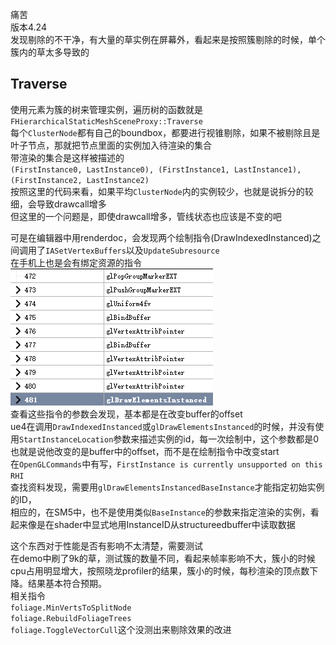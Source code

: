 痛苦  
版本4.24  
发现剔除的不干净，有大量的草实例在屏幕外，看起来是按照簇剔除的时候，单个簇内的草太多导致的
## Traverse
使用元素为簇的树来管理实例，遍历树的函数就是`FHierarchicalStaticMeshSceneProxy::Traverse`   
每个`ClusterNode`都有自己的boundbox，都要进行视锥剔除，如果不被剔除且是叶子节点，那就把节点里面的实例加入待渲染的集合  
带渲染的集合是这样被描述的  
`(FirstInstance0, LastInstance0), (FirstInstance1, LastInstance1), (FirstInstance2, LastInstance2)`  
按照这里的代码来看，如果平均`ClusterNode`内的实例较少，也就是说拆分的较细，会导致drawcall增多  
但这里的一个问题是，即使drawcall增多，管线状态也应该是不变的吧  
  
可是在编辑器中用renderdoc，会发现两个绘制指令(DrawIndexedInstanced)之间调用了`IASetVertexBuffers`以及`UpdateSubresource`  
在手机上也是会有绑定资源的指令  
![](/img/UE4-DrawInstanced-es.png)  
查看这些指令的参数会发现，基本都是在改变buffer的offset    
ue4在调用`DrawIndexedInstanced`或`glDrawElementsInstanced`的时候，并没有使用`StartInstanceLocation`参数来描述实例的id，每一次绘制中，这个参数都是0  
也就是说他改变的是buffer中的offset，而不是在绘制指令中改变start  
在`OpenGLCommands`中有写，`FirstInstance is currently unsupported on this RHI`  
查找资料发现，需要用`glDrawElementsInstancedBaseInstance`才能指定初始实例的ID，  
相应的，在SM5中，也不是使用类似`BaseInstance`的参数来指定渲染的实例，看起来像是在shader中显式地用InstanceID从structureedbuffer中读取数据  

这个东西对于性能是否有影响不太清楚，需要测试  
在demo中刷了9k的草，测试簇的数量不同，看起来帧率影响不大，簇小的时候cpu占用明显增大，按照晓龙profiler的结果，簇小的时候，每秒渲染的顶点数下降。结果基本符合预期。  
相关指令  
`foliage.MinVertsToSplitNode`  
`foliage.RebuildFoliageTrees`  
`foliage.ToggleVectorCull`这个没测出来剔除效果的改进   